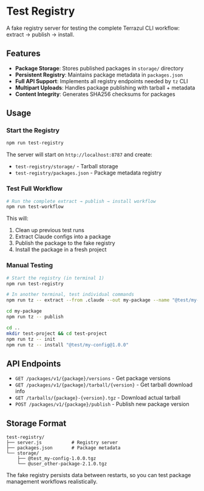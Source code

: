 # Test Registry

A fake registry server for testing the complete Terrazul CLI workflow: extract → publish → install.

## Features

- **Package Storage**: Stores published packages in `storage/` directory
- **Persistent Registry**: Maintains package metadata in `packages.json`
- **Full API Support**: Implements all registry endpoints needed by `tz` CLI
- **Multipart Uploads**: Handles package publishing with tarball + metadata
- **Content Integrity**: Generates SHA256 checksums for packages

## Usage

### Start the Registry

```bash
npm run test-registry
```

The server will start on `http://localhost:8787` and create:

- `test-registry/storage/` - Tarball storage
- `test-registry/packages.json` - Package metadata registry

### Test Full Workflow

```bash
# Run the complete extract → publish → install workflow
npm run test-workflow
```

This will:

1. Clean up previous test runs
2. Extract Claude configs into a package
3. Publish the package to the fake registry
4. Install the package in a fresh project

### Manual Testing

```bash
# Start the registry (in terminal 1)
npm run test-registry

# In another terminal, test individual commands
npm run tz -- extract --from .claude --out my-package --name "@test/my-config" --pkg-version "1.0.0"

cd my-package
npm run tz -- publish

cd ..
mkdir test-project && cd test-project
npm run tz -- init
npm run tz -- install "@test/my-config@1.0.0"
```

## API Endpoints

- `GET /packages/v1/{package}/versions` - Get package versions
- `GET /packages/v1/{package}/tarball/{version}` - Get tarball download info
- `GET /tarballs/{package}-{version}.tgz` - Download actual tarball
- `POST /packages/v1/{package}/publish` - Publish new package version

## Storage Format

```
test-registry/
├── server.js           # Registry server
├── packages.json       # Package metadata
└── storage/
    ├── @test_my-config-1.0.0.tgz
    └── @user_other-package-2.1.0.tgz
```

The fake registry persists data between restarts, so you can test package management workflows realistically.

